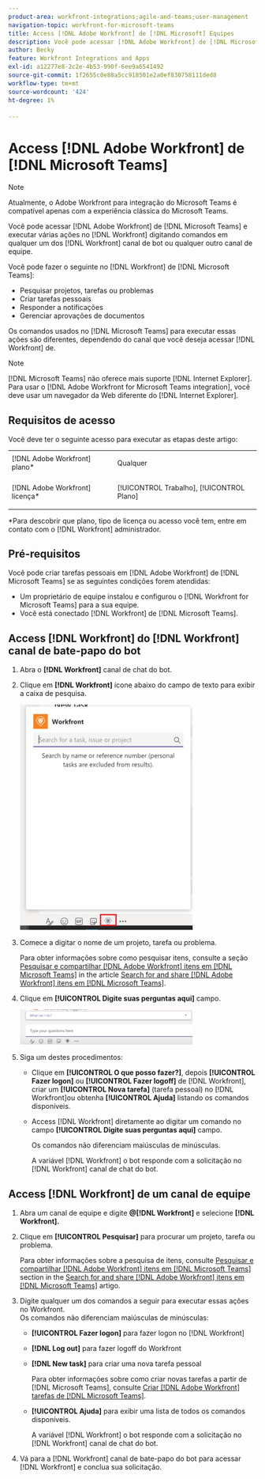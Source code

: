 ```yaml
---
product-area: workfront-integrations;agile-and-teams;user-management
navigation-topic: workfront-for-microsoft-teams
title: Access [!DNL Adobe Workfront] de [!DNL Microsoft] Equipes
description: Você pode acessar [!DNL Adobe Workfront] de [!DNL Microsoft Teams] e executar várias ações no [!DNL Workfront] digitando comandos no canal de bot do Workfront ou em qualquer outro canal de equipe.
author: Becky
feature: Workfront Integrations and Apps
exl-id: a12277e8-2c2e-4b53-990f-6ee9a6541492
source-git-commit: 1f2655c0e88a5cc918501e2a0ef830758111ded8
workflow-type: tm+mt
source-wordcount: '424'
ht-degree: 1%

---
```


# Access [!DNL Adobe Workfront] de [!DNL Microsoft Teams]

>[!NOTE]
>
>Atualmente, o Adobe Workfront para integração do Microsoft Teams é compatível apenas com a experiência clássica do Microsoft Teams.

Você pode acessar [!DNL Adobe Workfront] de [!DNL Microsoft Teams] e executar várias ações no [!DNL Workfront] digitando comandos em qualquer um dos [!DNL Workfront] canal de bot ou qualquer outro canal de equipe.

Você pode fazer o seguinte no [!DNL Workfront] de [!DNL Microsoft Teams]:

* Pesquisar projetos, tarefas ou problemas
* Criar tarefas pessoais
* Responder a notificações
* Gerenciar aprovações de documentos

Os comandos usados no [!DNL Microsoft Teams] para executar essas ações são diferentes, dependendo do canal que você deseja acessar [!DNL Workfront] de.

>[!NOTE]
>
>[!DNL Microsoft Teams] não oferece mais suporte [!DNL Internet Explorer]. Para usar o [!DNL Adobe Workfront for Microsoft Teams integration], você deve usar um navegador da Web diferente do [!DNL Internet Explorer].

## Requisitos de acesso

Você deve ter o seguinte acesso para executar as etapas deste artigo:

<table style="table-layout:auto"> 
 <col> 
 <col> 
 <tbody> 
  <tr> 
   <td role="rowheader">[!DNL Adobe Workfront] plano*</td> 
   <td> <p>Qualquer</p> </td> 
  </tr> 
  <tr> 
   <td role="rowheader">[!DNL Adobe Workfront] licença*</td> 
   <td> <p>[!UICONTROL Trabalho], [!UICONTROL Plano]</p> </td> 
  </tr> 
 </tbody> 
</table>

&#42;Para descobrir que plano, tipo de licença ou acesso você tem, entre em contato com o [!DNL Workfront] administrador.

## Pré-requisitos

Você pode criar tarefas pessoais em [!DNL Adobe Workfront] de [!DNL Microsoft Teams] se as seguintes condições forem atendidas:

* Um proprietário de equipe instalou e configurou o [!DNL Workfront for Microsoft Teams] para a sua equipe.
* Você está conectado [!DNL Workfront] de [!DNL Microsoft Teams].

## Access [!DNL Workfront] do [!DNL Workfront] canal de bate-papo do bot

1. Abra o **[!DNL Workfront]** canal de chat do bot.
1. Clique em **[!DNL Workfront]** ícone abaixo do campo de texto para exibir a caixa de pesquisa.

   ![team_search_box_in_the_bot_channel.PNG](assets/teams-search-box-in-the-bot-channel-350x456.png)

1. Comece a digitar o nome de um projeto, tarefa ou problema.

   Para obter informações sobre como pesquisar itens, consulte a seção [Pesquisar e compartilhar [!DNL Adobe Workfront] itens em [!DNL Microsoft Teams]](../../workfront-integrations-and-apps/using-workfront-with-microsoft-teams/search-for-and-share-wf-items-in-ms-teams.md) in the article [Search for and share [!DNL Adobe Workfront] itens em [!DNL Microsoft Teams]](../../workfront-integrations-and-apps/using-workfront-with-microsoft-teams/search-for-and-share-wf-items-in-ms-teams.md).

1. Clique em **[!UICONTROL Digite suas perguntas aqui]** campo.

   ![ms_team_type_your_questions_here_and_what_can_I_do_fields.png](assets/ms-teams-type-your-questions-here-and-what-can-i-do-fields-350x71.png)

1. Siga um destes procedimentos:

   * Clique em **[!UICONTROL O que posso fazer?]**, depois **[!UICONTROL Fazer logon]** ou **[!UICONTROL Fazer logoff]** de [!DNL Workfront], criar um **[!UICONTROL Nova tarefa]** (tarefa pessoal) no [!DNL Workfront]ou obtenha **[!UICONTROL Ajuda]** listando os comandos disponíveis.

   * Access [!DNL Workfront] diretamente ao digitar um comando no campo **[!UICONTROL Digite suas perguntas aqui]** campo.

     Os comandos não diferenciam maiúsculas de minúsculas.

     A variável [!DNL Workfront] o bot responde com a solicitação no [!DNL Workfront] canal de chat do bot.

## Access [!DNL Workfront] de um canal de equipe

1. Abra um canal de equipe e digite **@[!DNL Workfront]** e selecione **[!DNL Workfront].**

1. Clique em **[!UICONTROL Pesquisar]** para procurar um projeto, tarefa ou problema.

   Para obter informações sobre a pesquisa de itens, consulte [Pesquisar e compartilhar [!DNL Adobe Workfront] itens em [!DNL Microsoft Teams]](../../workfront-integrations-and-apps/using-workfront-with-microsoft-teams/search-for-and-share-wf-items-in-ms-teams.md) section in the [Search for and share [!DNL Adobe Workfront] itens em [!DNL Microsoft Teams]](../../workfront-integrations-and-apps/using-workfront-with-microsoft-teams/search-for-and-share-wf-items-in-ms-teams.md) artigo.

1. Digite qualquer um dos comandos a seguir para executar essas ações no Workfront.\
   Os comandos não diferenciam maiúsculas de minúsculas:

   * **[!UICONTROL Fazer logon]** para fazer logon no [!DNL Workfront]
   * **[!DNL Log out]** para fazer logoff do Workfront
   * **[!DNL New task]** para criar uma nova tarefa pessoal

     Para obter informações sobre como criar novas tarefas a partir de [!DNL Microsoft Teams], consulte [Criar [!DNL Adobe Workfront] tarefas de [!DNL Microsoft Teams]](../../workfront-integrations-and-apps/using-workfront-with-microsoft-teams/create-workfront-tasks-from-ms-teams.md).

   * **[!UICONTROL Ajuda]** para exibir uma lista de todos os comandos disponíveis.

     A variável [!DNL Workfront] o bot responde com a solicitação no [!DNL Workfront] canal de chat do bot.

1. Vá para a [!DNL Workfront] canal de bate-papo do bot para acessar [!DNL Workfront] e conclua sua solicitação.
